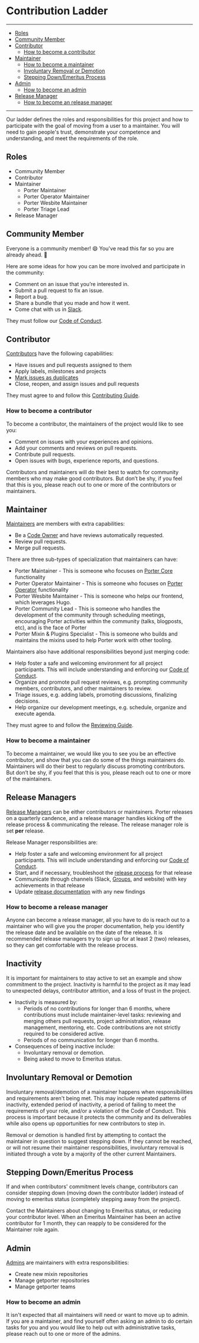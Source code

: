 # Contribution Ladder

---
* [Roles](#roles)
* [Community Member](#community-member)
* [Contributor](#contributor)
  * [How to become a contributor](#how-to-become-a-contributor)
* [Maintainer](#maintainer)
  * [How to become a maintainer](#how-to-become-a-maintainer)
  * [Involuntary Removal or Demotion](#involuntary-removal-or-demotion)
  * [Stepping Down/Emeritus Process](#stepping-downemeritus-process)
* [Admin](#admin)
  * [How to become an admin](#admin)
* [Release Manager](#release-manager)
  * [How to become an release manager](#how-to-become-a-release-manager)
---

Our ladder defines the roles and responsibilities for this project and how to
participate with the goal of moving from a user to a maintainer. You will need
to gain people's trust, demonstrate your competence and understanding, and meet
the requirements of the role.

## Roles
* Community Member
* Contributor
* Maintainer 
  * Porter Maintainer
  * Porter Operator Maintainer
  * Porter Wesbite Maintainer 
  * Porter Triage Lead
* Release Manager

## Community Member

Everyone is a community member! 😄 You've read this far so you are already ahead. 💯

Here are some ideas for how you can be more involved and participate in the community:

* Comment on an issue that you’re interested in.
* Submit a pull request to fix an issue.
* Report a bug.
* Share a bundle that you made and how it went.
* Come chat with us in [Slack][slack].

They must follow our [Code of Conduct](CODE_OF_CONDUCT.md).

[slack]: https://porter.sh/community#slack

## Contributor

[Contributors][contributors] have the following capabilities:

* Have issues and pull requests assigned to them
* Apply labels, milestones and projects
* [Mark issues as duplicates](https://help.github.com/en/articles/about-duplicate-issues-and-pull-requests)
* Close, reopen, and assign issues and pull requests

They must agree to and follow this [Contributing Guide](CONTRIBUTING.md).

### How to become a contributor

To become a contributor, the maintainers of the project would like to see you:

* Comment on issues with your experiences and opinions.
* Add your comments and reviews on pull requests.
* Contribute pull requests.
* Open issues with bugs, experience reports, and questions.

Contributors and maintainers will do their best to watch for community members
who may make good contributors. But don’t be shy, if you feel that this is you,
please reach out to one or more of the contributors or maintainers.

[contributors]: https://github.com/orgs/getporter/teams/contributors

## Maintainer

[Maintainers][maintainers] are members with extra capabilities:

* Be a [Code Owner](.github/CODEOWNERS) and have reviews automatically requested.
* Review pull requests.
* Merge pull requests.

There are three sub-types of specialization that maintainers can have:
  * Porter Maintainer - This is someone who focuses on [Porter Core](https://github.com/getporter/porter) functionality
  * Porter Operator Maintainer - This is someone who focuses on [Porter Operator](https://github.com/getporter/operator) functionality 
  * Porter Wesbite Maintainer  - This is someone who helps our frontend, which leverages Hugo.
  * Porter Community Lead - This is someone who handles the development of the community through scheduling meetings, encouraging Porter activities within the community (talks, blogposts, etc), and is the face of Porter
  * Porter Mixin & Plugins Specialist - This is someone who builds and maintains the mixins used to help Porter work with other tooling. 

Maintainers also have additional responsibilities beyond just merging code:

* Help foster a safe and welcoming environment for all project participants.
  This will include understanding and enforcing our [Code of Conduct](CODE_OF_CONDUCT.md).
* Organize and promote pull request reviews, e.g. prompting community members,
  contributors, and other maintainers to review.
* Triage issues, e.g. adding labels, promoting discussions, finalizing decisions.
* Help organize our development meetings, e.g. schedule, organize and
  execute agenda.

They must agree to and follow the [Reviewing Guide](REVIEWING.md).

[maintainers]: https://github.com/orgs/getporter/teams/maintainers

### How to become a maintainer

To become a maintainer, we would like you to see you be an effective
contributor, and show that you can do some of the things maintainers do.
Maintainers will do their best to regularly discuss promoting contributors. But
don’t be shy, if you feel that this is you, please reach out to one or more of
the maintainers.

## Release Managers

[Release Managers][release managers] can be either contributors or maintainers.
Porter releases on a quarterly candence, and a release manager handles kicking off
the release process & communicating the release. The release manager role is set **per**
release.

Release Manager responsibilities are:
* Help foster a safe and welcoming environment for all project participants.
  This will include understanding and enforcing our [Code of Conduct](CODE_OF_CONDUCT.md).
* Start, and if necessary, troubleshoot the [release process](./GOVERNANCE.md#release-process) for that release
* Communicate through channels (Slack, [Groups](https://groups.io/g/porter), and website)
with key achievements in that release 
* Update [release documentation](./GOVERNANCE.md#release-process) with any new findings


[release managers]: https://github.com/orgs/getporter/teams/release

### How to become a release manager

Anyone can become a release manager, all you have to do is reach out to a maintainer
who will give you the proper documentation, help you identify the release date and be
available on the date of the release. It is recommended release managers try to sign up
for at least 2 (two) releases, so they can get comfortable with the release process. 


## Inactivity
It is important for maintainers to stay active to set an example and show commitment to the project.
Inactivity is harmful to the project as it may lead to unexpected delays, contributor attrition, and a loss of trust in the project.

* Inactivity is measured by:
    * Periods of no contributions for longer than 6 months, where contributions must include maintainer-level tasks:
      reviewing and merging others pull requests, project administration, release management, mentoring, etc.
      Code contributions are not strictly required to be considered active.
    * Periods of no communication for longer than 6 months.
* Consequences of being inactive include:
    * Involuntary removal or demotion.
    * Being asked to move to Emeritus status.

## Involuntary Removal or Demotion

Involuntary removal/demotion of a maintainer happens when responsibilities and requirements aren't being met.
This may include repeated patterns of inactivity, extended period of inactivity, a period of failing to meet the requirements of your role, and/or a violation of the Code of Conduct.
This process is important because it protects the community and its deliverables while also opens up opportunities for new contributors to step in.

Removal or demotion is handled first by attempting to contact the maintainer in question to suggest stepping down.
If they cannot be reached, or will not resume their maintainer responsibilities, involuntary removal is initiated through a vote by a majority of the other current Maintainers.

## Stepping Down/Emeritus Process
If and when contributors' commitment levels change, contributors can consider stepping down (moving down the contributor ladder) instead of moving to emeritus status (completely stepping away from the project).

Contact the Maintainers about changing to Emeritus status, or reducing your contributor level.
When an Emeritus Maintainer has been an active contributor for 1 month, they can reapply to be considered for the Maintainer role again.

## Admin

[Admins][admins] are maintainers with extra responsibilities:

* Create new mixin repositories
* Manage getporter repositories
* Manage getporter teams

[admins]: https://github.com/orgs/getporter/teams/admins

### How to become an admin

It isn't expected that all maintainers will need or want to move up to admin. If
you are a maintainer, and find yourself often asking an admin to do certain
tasks for you and you would like to help out with administrative tasks, please
reach out to one or more of the admins.
